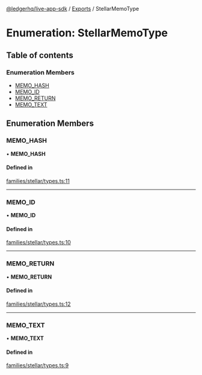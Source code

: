 [@ledgerhq/live-app-sdk](../README.md) / [Exports](../modules.md) / StellarMemoType

# Enumeration: StellarMemoType

## Table of contents

### Enumeration Members

- [MEMO\_HASH](StellarMemoType.md#memo_hash)
- [MEMO\_ID](StellarMemoType.md#memo_id)
- [MEMO\_RETURN](StellarMemoType.md#memo_return)
- [MEMO\_TEXT](StellarMemoType.md#memo_text)

## Enumeration Members

### MEMO\_HASH

• **MEMO\_HASH**

#### Defined in

[families/stellar/types.ts:11](https://github.com/LedgerHQ/live-app-sdk/blob/main/src/families/stellar/types.ts#L11)

___

### MEMO\_ID

• **MEMO\_ID**

#### Defined in

[families/stellar/types.ts:10](https://github.com/LedgerHQ/live-app-sdk/blob/main/src/families/stellar/types.ts#L10)

___

### MEMO\_RETURN

• **MEMO\_RETURN**

#### Defined in

[families/stellar/types.ts:12](https://github.com/LedgerHQ/live-app-sdk/blob/main/src/families/stellar/types.ts#L12)

___

### MEMO\_TEXT

• **MEMO\_TEXT**

#### Defined in

[families/stellar/types.ts:9](https://github.com/LedgerHQ/live-app-sdk/blob/main/src/families/stellar/types.ts#L9)
